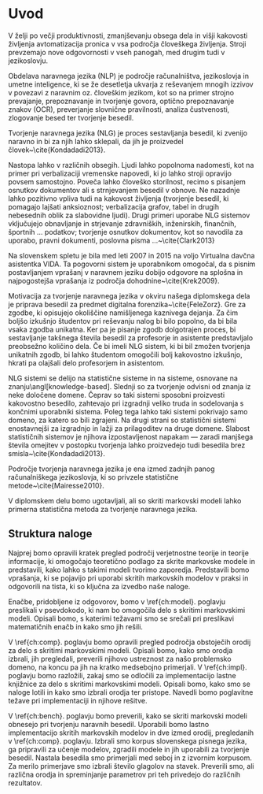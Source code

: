# Uvod

V želji po večji produktivnosti, zmanjševanju obsega dela in višji kakovosti življenja avtomatizacija pronica v vsa področja človeškega življenja. Stroji prevzemajo nove odgovornosti v vseh panogah, med drugim tudi v jezikoslovju.

Obdelava naravnega jezika (NLP) je področje računalništva, jezikoslovja in umetne inteligence, ki se že desetletja ukvarja z reševanjem mnogih izzivov v povezavi z naravnim oz. človeškim jezikom, kot so na primer strojno prevajanje, prepoznavanje in tvorjenje govora, optično prepoznavanje znakov (OCR), preverjanje slovnične pravilnosti, analiza čustvenosti, zlogovanje besed ter tvorjenje besedil.

Tvorjenje naravnega jezika (NLG) je proces sestavljanja besedil, ki zvenijo naravno in bi za njih lahko sklepali, da jih je proizvedel človek~\cite{Kondadadi2013}.

Nastopa lahko v različnih obsegih. Ljudi lahko popolnoma nadomesti, kot na primer pri verbalizaciji vremenske napovedi, ki jo lahko stroji opravijo povsem samostojno. Poveča lahko človeško storilnost, recimo s pisanjem osnutkov dokumentov ali s strnjevanjem besedil v obnove. Ne nazadnje lahko pozitivno vpliva tudi na kakovost življenja (tvorjenje besedil, ki pomagajo lajšati anksioznost; verbalizacija grafov, tabel in drugih nebesednih oblik za slabovidne ljudi). Drugi primeri uporabe NLG sistemov vključujejo obnavljanje in strjevanje zdravniških, inženirskih, finančnih, športnih … podatkov; tvorjenje osnutkov dokumentov, kot so navodila za uporabo, pravni dokumenti, poslovna pisma …~\cite{Clark2013}

Na slovenskem spletu je bila med leti 2007 in 2015 na voljo Virtualna davčna asistentka VIDA. Ta pogovorni sistem je uporabnikom omogočal, da s pisnim postavljanjem vprašanj v naravnem jeziku dobijo odgovore na splošna in najpogostejša vprašanja iz področja dohodnine~\cite{Krek2009}.

Motivacija za tvorjenje naravnega jezika v okviru našega diplomskega dela je priprava besedil za predmet digitalna forenzika~\cite{FeleZorz}. Gre za zgodbe, ki opisujejo okoliščine namišljenega kaznivega dejanja. Za čim boljšo izkušnjo študentov pri reševanju nalog bi bilo popolno, da bi bila vsaka zgodba unikatna. Ker pa je pisanje zgodb dolgotrajen proces, bi sestavljanje takšnega števila besedil za profesorje in asistente predstavljalo preobsežno količino dela. Če bi imeli NLG sistem, ki bi bil zmožen tvorjenja unikatnih zgodb, bi lahko študentom omogočili bolj kakovostno izkušnjo, hkrati pa olajšali delo profesorjem in asistentom.

NLG sistemi se delijo na statistične sisteme in na sisteme, osnovane na znanju\angl[knowledge-based]. Slednji so za tvorjenje odvisni od znanja iz neke določene domene. Čeprav so taki sistemi sposobni proizvesti kakovostno besedilo, zahtevajo pri izgradnji veliko truda in sodelovanja s končnimi uporabniki sistema. Poleg tega lahko taki sistemi pokrivajo samo domeno, za katero so bili zgrajeni. Na drugi strani so statistični sistemi enostavnejši za izgradnjo in lažji za prilagoditev na druge domene. Slabost statističnih sistemov je njihova izpostavljenost napakam — zaradi manjšega števila omejitev v postopku tvorjenja lahko proizvedejo tudi besedila brez smisla~\cite{Kondadadi2013}.

Področje tvorjenja naravnega jezika je ena izmed zadnjih panog računalniškega jezikoslovja, ki so privzele statistične metode~\cite{Mairesse2010}.

V diplomskem delu bomo ugotavljali, ali so skriti markovski modeli lahko primerna statistična metoda za tvorjenje naravnega jezika.

## Struktura naloge

Najprej bomo opravili kratek pregled področij verjetnostne teorije in teorije informacije, ki omogočajo teoretično podlago za skrite markovske modele in predstavili, kako lahko s takimi modeli tvorimo zaporedja. Predstavili bomo vprašanja, ki se pojavijo pri uporabi skritih markovskih modelov v praksi in odgovorili na tista, ki so ključna za izvedbo naše naloge.

Enačbe, pridobljene iz odgovorov, bomo v \ref{ch:model}. poglavju preslikali v psevdokodo, ki nam bo omogočila delo s skritimi markovskimi modeli. Opisali bomo, s katerimi težavami smo se srečali pri preslikavi matematičnih enačb in kako smo jih rešili.

V \ref{ch:comp}. poglavju bomo opravili pregled področja obstoječih orodij za delo s skritimi markovskimi modeli. Opisali bomo, kako smo orodja izbrali, jih pregledali, preverili njihovo ustreznost za našo problemsko domeno, na koncu pa jih na kratko medsebojno primerjali. V \ref{ch:impl}. poglavju bomo razložili, zakaj smo se odločili za implementacijo lastne knjižnice za delo s skritimi markovskimi modeli. Opisali bomo, kako smo se naloge lotili in kako smo izbrali orodja ter pristope. Navedli bomo poglavitne težave pri implementaciji in njihove rešitve.

V \ref{ch:bench}. poglavju bomo preverili, kako se skriti markovski modeli obnesejo pri tvorjenju naravnih besedil. Uporabili bomo lastno implementacijo skritih markovskih modelov in dve izmed orodij, pregledanih v \ref{ch:comp}. poglavju. Izbrali smo korpus slovenskega pisnega jezika, ga pripravili za učenje modelov, zgradili modele in jih uporabili za tvorjenje besedil. Nastala besedila smo primerjali med seboj in z izvornim korpusom. Za merilo primerjave smo izbrali število glagolov na stavek. Preverili smo, ali različna orodja in spreminjanje parametrov pri teh privedejo do različnih rezultatov.


